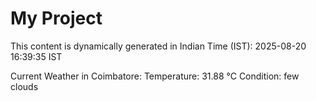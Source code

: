 # My Project

This content is dynamically generated in Indian Time (IST): 2025-08-20 16:39:35 IST


Current Weather in Coimbatore:
Temperature: 31.88 °C
Condition: few clouds
